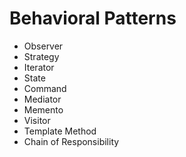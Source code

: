 # Behavioral Patterns
- Observer
- Strategy
- Iterator
- State
- Command
- Mediator
- Memento
- Visitor
- Template Method
- Chain of Responsibility

